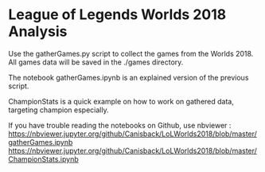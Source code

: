 # League of Legends Worlds 2018 Analysis

Use the gatherGames.py script to collect the games from the Worlds 2018. All games data will be saved in the ./games directory.

The notebook gatherGames.ipynb is an explained version of the previous script.

ChampionStats is a quick example on how to work on gathered data, targeting champion especially.

If you have trouble reading the notebooks on Github, use nbviewer : 
https://nbviewer.jupyter.org/github/Canisback/LoLWorlds2018/blob/master/gatherGames.ipynb
https://nbviewer.jupyter.org/github/Canisback/LoLWorlds2018/blob/master/ChampionStats.ipynb